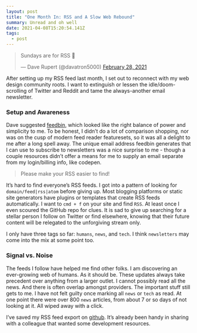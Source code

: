 ```yaml
---
layout: post
title: "One Month In: RSS and A Slow Web Rebound"
summary: Unread and oh well
date: 2021-04-08T15:20:54.141Z
tags:
  - post
---
```


<blockquote class="twitter-tweet"><p lang="en" dir="ltr">Sundays are for RSS 🦝</p>— Dave Rupert (@davatron5000) <a href="[https://twitter.com/davatron5000/status/1366057220950130688?ref_src=twsrc^tfw](https://twitter.com/davatron5000/status/1366057220950130688?ref_src=twsrc%5Etfw "‌")">February 28, 2021</a></blockquote> <script async src="[https://platform.twitter.com/widgets.js](https://platform.twitter.com/widgets.js "‌")" charset="utf-8"></script>

After setting up my RSS feed last month, I set out to reconnect with my web design community roots. I want to extinguish or lessen the idle/doom-scrolling of Twitter and Reddit and tame the always-another email newsletter.

### Setup and Awareness

Dave suggested [feedbin](https://feedbin.com "‌"), which looked like the right balance of power and simplicity to me. To be honest, I didn’t do a lot of comparison shopping, nor was on the cusp of modern feed reader featuresets, so it was all a delight to me after a long spell away. The unique email address feedbin generates that I can use to subscribe to newsletters was a nice surprise to me - though a couple resources didn’t offer a means for me to supply an email separate from my login/billing info, like codepen.

> Please make your RSS easier to find!

It’s hard to find everyone’s RSS feeds. I got into a pattern of looking for `domain/feed|rss|atom` before giving up. Most blogging platforms or static site generators have plugins or templates that create RSS feeds automatically. I want to `cmd + f` on your site and find `RSS`. At least once I even scoured the GitHub repo for clues. It is sad to give up searching for a stellar person I follow on Twitter or find elsewhere, knowing that their future content will be relegated to the unforgiving stream only.

I only have three tags so far: `humans`, `news`, and `tech`. I think `newsletters` may come into the mix at some point too.

### Signal vs. Noise

The feeds I follow have helped me find other folks. I am discovering an ever-growing web of humans. As it should be. These updates always take precedent over anything from a larger outlet. I cannot possibly read all the news. And there is often overlap amongst providers. The important stuff still gets to me. I have not felt guilty once marking all `news` or `tech` as read. At one point there were over 800 `news` articles, from about 7 or so days of not looking at it. All wiped away with a click.

I’ve saved my RSS feed export on [github](https://github.com/bmuenzenmeyer/rss/blob/main/subscriptions.xml "‌"). It’s already been handy in sharing with a colleague that wanted some development resources.
